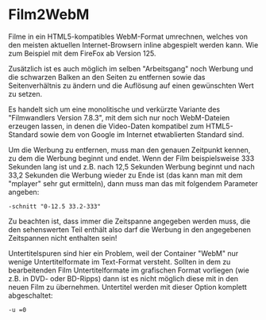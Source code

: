 # Film2WebM
Filme in ein HTML5-kompatibles WebM-Format umrechnen, welches von den meisten aktuellen Internet-Browsern inline abgespielt werden kann. Wie zum Beispiel mit dem FireFox ab Version 125.

Zusätzlich ist es auch möglich im selben "Arbeitsgang" noch Werbung und die schwarzen Balken an den Seiten zu entfernen sowie das Seitenverhältnis zu ändern und die Auflösung auf einen gewünschten Wert zu setzen.

Es handelt sich um eine monolitische und verkürzte Variante des "Filmwandlers Version 7.8.3", mit dem sich nur noch WebM-Dateien erzeugen lassen, in denen die Video-Daten kompatibel zum HTML5-Standard sowie dem von Google im Internet etwablierten Standard sind.

Um die Werbung zu entfernen, muss man den genauen Zeitpunkt kennen, zu dem die Werbung beginnt und endet. Wenn der Film beispielsweise 333 Sekunden lang ist und z.B. nach 12,5 Sekunden Werbung beginnt und nach 33,2 Sekunden die Werbung wieder zu Ende ist (das kann man mit dem "mplayer" sehr gut ermitteln), dann muss man das mit folgendem Parameter angeben:

    
    -schnitt "0-12.5 33.2-333"

Zu beachten ist, dass immer die Zeitspanne angegeben werden muss, die den sehenswerten Teil enthält also darf die Werbung in den angegebenen Zeitspannen nicht enthalten sein!

Untertitelspuren sind hier ein Problem, weil der Container "WebM" nur wenige Untertitelformate im Text-Format versteht.
Sollten in dem zu bearbeitenden Film Untertitelformate im grafischen Format vorliegen (wie z.B. in DVD- oder BD-Ripps) dann ist es nicht möglich diese mit in den neuen Film zu übernehmen.
Untertitel werden mit dieser Option komplett abgeschaltet:

    
    -u =0

